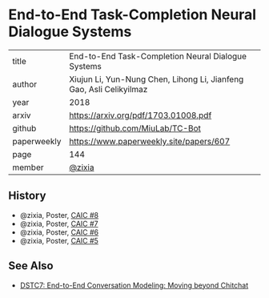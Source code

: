 # End-to-End Task-Completion Neural Dialogue Systems

|  |  |
| :--- | :--- |
| title | End-to-End Task-Completion Neural Dialogue Systems |
| author |  Xiujun Li, Yun-Nung Chen, Lihong Li, Jianfeng Gao, Asli Celikyilmaz |
| year | 2018 |
| arxiv | https://arxiv.org/pdf/1703.01008.pdf |
| github | https://github.com/MiuLab/TC-Bot |
| paperweekly | https://www.paperweekly.site/papers/607 |
| page | 144 |
| member | [@zixia](https://github.com/zixia) |

## History

* @zixia, Poster, [CAIC #8](https://github.com/BUPT/awesome-chatbot/issues/16)
* @zixia, Poster, [CAIC #7](https://github.com/BUPT/awesome-chatbot/issues/13)
* @zixia, Poster, [CAIC #6](https://github.com/BUPT/awesome-chatbot/issues/10)
* @zixia, Poster, [CAIC #5](https://github.com/BUPT/awesome-chatbot/issues/9)

## See Also

- [DSTC7: End-to-End Conversation Modeling: Moving beyond Chitchat](https://github.com/DSTC-MSR-NLP/DSTC7-End-to-End-Conversation-Modeling/tree/master/data_extraction#FAQ)
